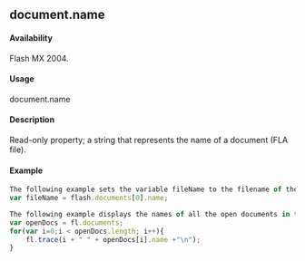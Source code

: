 ## document.name

#### Availability

Flash MX 2004.

#### Usage

document.name

#### Description

Read-only property; a string that represents the name of a document (FLA file).

#### Example

```javascript
The following example sets the variable fileName to the filename of the first document in the documents array:
var fileName = flash.documents[0].name;

The following example displays the names of all the open documents in the Output panel:
var openDocs = fl.documents;
for(var i=0;i < openDocs.length; i++){ 
    fl.trace(i + " " + openDocs[i].name +"\n");
}

```